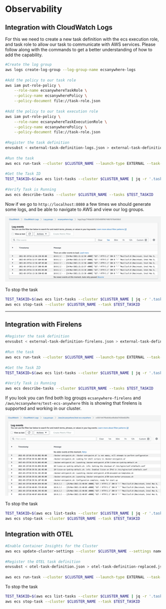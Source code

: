 # Observability

## Integration with CloudWatch Logs

For this we need to create a new task definition with the ecs execution role, and task role to allow our task to communicate with AWS services. Please follow along with the commands to get a better understanding of how to add the capability.

```bash
#Create the log group
aws logs create-log-group --log-group-name ecsanywhere-logs

#Add the policy to our task role
aws iam put-role-policy \
    --role-name ecsanywhereTaskRole \
    --policy-name ecsanywherePolicy \
    --policy-document file://task-role.json

#Add the policy to our task execution role
aws iam put-role-policy \
    --role-name ecsanywhereTaskExecutionRole \
    --policy-name ecsanywherePolicy \
    --policy-document file://task-role.json    

#Register the task definition
envsubst < external-task-definition-logs.json > external-task-definition-logs-replaced.json && aws ecs register-task-definition --cli-input-json file://external-task-definition-logs-replaced.json && rm external-task-definition-logs-replaced.json

#Run the task
aws ecs run-task --cluster $CLUSTER_NAME --launch-type EXTERNAL --task-definition logs

#Get the Task ID
TEST_TASKID=$(aws ecs list-tasks --cluster $CLUSTER_NAME | jq -r '.taskArns[0]')

#Verify Task is Running
aws ecs describe-tasks --cluster $CLUSTER_NAME --tasks $TEST_TASKID
```

Now if we go to `http://localhost:8080` a few times we should generate some logs, and be able to navigate to AWS and view our log groups.

![Logs](pics/logs.png)

To stop the task

```bash
TEST_TASKID=$(aws ecs list-tasks --cluster $CLUSTER_NAME | jq -r '.taskArns[0]')
aws ecs stop-task --cluster $CLUSTER_NAME --task $TEST_TASKID
```

----

## Integration with Firelens

```bash
#Register the task definition
envsubst < external-task-definition-firelens.json > external-task-definition-firelens-replaced.json && aws ecs register-task-definition --cli-input-json file://external-task-definition-firelens-replaced.json && rm external-task-definition-firelens-replaced.json

#Run the task
aws ecs run-task --cluster $CLUSTER_NAME --launch-type EXTERNAL --task-definition firelens

#Get the Task ID
TEST_TASKID=$(aws ecs list-tasks --cluster $CLUSTER_NAME | jq -r '.taskArns[0]')

#Verify Task is Running
aws ecs describe-tasks --cluster $CLUSTER_NAME --tasks $TEST_TASKID
```

If you look you can find both log groups `ecsanywhere-firelens` and `/aws/ecsanywhere/test-ecs-anywhere` this is showing that firelens is supported and working in our cluster.

![Firelens](pics/firelens.png)

To stop the task

```bash
TEST_TASKID=$(aws ecs list-tasks --cluster $CLUSTER_NAME | jq -r '.taskArns[0]')
aws ecs stop-task --cluster $CLUSTER_NAME --task $TEST_TASKID
```

## Integration with OTEL

```bash
#Enable Container Insights for the Cluster
aws ecs update-cluster-settings --cluster $CLUSTER_NAME --settings name=containerInsights,value=enabled

#Register the OTEL task definition
envsubst < otel-task-definition.json > otel-task-definition-replaced.json && aws ecs register-task-definition --cli-input-json file://otel-task-definition-replaced.json && rm otel-task-definition-replaced.json

aws ecs run-task --cluster $CLUSTER_NAME --launch-type EXTERNAL --task-definition aws-otel-EC2
```

To stop the task

```bash
TEST_TASKID=$(aws ecs list-tasks --cluster $CLUSTER_NAME | jq -r '.taskArns[0]')
aws ecs stop-task --cluster $CLUSTER_NAME --task $TEST_TASKID
```
